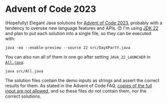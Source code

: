 # Advent of Code 2023

(Hopefully) Elegant Java solutions for [Advent of Code 2023](https://adventofcode.com/2023), probably with a tendency to overuse new language features and APIs. 😊
I'm using [JDK 22](https://jdk.java.net/22/) and plan to put each solution into a single file, so they can be executed with:

```
java -ea --enable-preview --source 22 src/DayXPartY.java
```

You can also run all of them in one go after setting `JAVA_22_LAUNCHER` in [`All.java`](src/All.java):

```
java src/All.java
```

The solution files contain the demo inputs as strings and assert the correct results for them.
As stated in the Advent of Code FAQ, [copies of the full input are not allowed](https://adventofcode.com/2023/about#faq_copying), and so these files do not contain them, nor the correct solutions.
